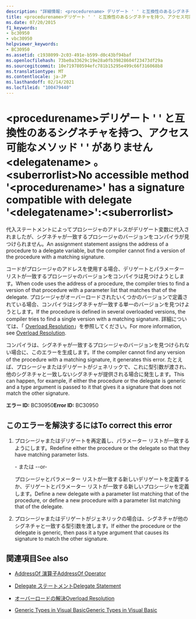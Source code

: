 ```yaml
---
description: "詳細情報: <procedurename> デリゲート ' ' と互換性のあるシグネチャを持つアクセス可能なメソッド ' ' がありません <delegatename> 。<suberrorlist>"
title: <procedurename>デリゲート ' ' と互換性のあるシグネチャを持つ、アクセス可能なメソッド ' ' がありません <delegatename> 。<suberrorlist>
ms.date: 07/20/2015
f1_keywords:
- bc30950
- vbc30950
helpviewer_keywords:
- BC30950
ms.assetid: c1938099-2c03-491e-b599-d0c43bf94baf
ms.openlocfilehash: 73be0a33629c19e28a0fb39828604f23473df29a
ms.sourcegitcommit: 10e719780594efc781b15295e499c66f316068b8
ms.translationtype: MT
ms.contentlocale: ja-JP
ms.lasthandoff: 02/14/2021
ms.locfileid: "100479440"
---
```

# <a name="no-accessible-method-procedurename-has-a--signature-compatible-with-delegate-delegatenamesuberrorlist"></a><span data-ttu-id="a8cb9-103">\<procedurename>デリゲート ' ' と互換性のあるシグネチャを持つ、アクセス可能なメソッド ' ' がありません \<delegatename> 。\<suberrorlist></span><span class="sxs-lookup"><span data-stu-id="a8cb9-103">No accessible method '\<procedurename>' has a  signature compatible with delegate '\<delegatename>':\<suberrorlist></span></span>

<span data-ttu-id="a8cb9-104">代入ステートメントによってプロシージャのアドレスがデリゲート変数に代入されましたが、シグネチャが一致するプロシージャのバージョンをコンパイラが見つけられません。</span><span class="sxs-lookup"><span data-stu-id="a8cb9-104">An assignment statement assigns the address of a procedure to a delegate variable, but the compiler cannot find a version of the procedure with a matching signature.</span></span>  
  
 <span data-ttu-id="a8cb9-105">コードがプロシージャのアドレスを使用する場合、デリゲートとパラメーター リストが一致するプロシージャのバージョンをコンパイラは見つけようとします。</span><span class="sxs-lookup"><span data-stu-id="a8cb9-105">When code uses the address of a procedure, the compiler tries to find a version of that procedure with a parameter list that matches that of the delegate.</span></span> <span data-ttu-id="a8cb9-106">プロシージャがオーバーロードされたいくつかのバージョンで定義されている場合、コンパイラはシグネチャが一致する単一のバージョンを見つけようとします。</span><span class="sxs-lookup"><span data-stu-id="a8cb9-106">If the procedure is defined in several overloaded versions, the compiler tries to find a single version with a matching signature.</span></span> <span data-ttu-id="a8cb9-107">詳細については、「 [Overload Resolution](../programming-guide/language-features/procedures/overload-resolution.md)」を参照してください。</span><span class="sxs-lookup"><span data-stu-id="a8cb9-107">For more information, see [Overload Resolution](../programming-guide/language-features/procedures/overload-resolution.md).</span></span>  
  
 <span data-ttu-id="a8cb9-108">コンパイラは、シグネチャが一致するプロシージャのバージョンを見つけられない場合に、このエラーを生成します。</span><span class="sxs-lookup"><span data-stu-id="a8cb9-108">If the compiler cannot find any version of the procedure with a matching signature, it generates this error.</span></span> <span data-ttu-id="a8cb9-109">たとえば、プロシージャまたはデリゲートがジェネリックで、これに型引数が渡され、他のシグネチャと一致しないシグネチャが提供される場合に発生します。</span><span class="sxs-lookup"><span data-stu-id="a8cb9-109">This can happen, for example, if either the procedure or the delegate is generic and a type argument is passed to it that gives it a signature that does not match the other signature.</span></span>  
  
 <span data-ttu-id="a8cb9-110">**エラー ID:** BC30950</span><span class="sxs-lookup"><span data-stu-id="a8cb9-110">**Error ID:** BC30950</span></span>  
  
## <a name="to-correct-this-error"></a><span data-ttu-id="a8cb9-111">このエラーを解決するには</span><span class="sxs-lookup"><span data-stu-id="a8cb9-111">To correct this error</span></span>  
  
1. <span data-ttu-id="a8cb9-112">プロシージャまたはデリゲートを再定義し、パラメーター リストが一致するようにします。</span><span class="sxs-lookup"><span data-stu-id="a8cb9-112">Redefine either the procedure or the delegate so that they have matching parameter lists.</span></span>  
  
     <span data-ttu-id="a8cb9-113">- または -</span><span class="sxs-lookup"><span data-stu-id="a8cb9-113">-or-</span></span>  
  
     <span data-ttu-id="a8cb9-114">プロシージャとパラメーター リストが一致する新しいデリゲートを定義するか、デリゲートとパラメーター リストが一致する新しいプロシージャを定義します。</span><span class="sxs-lookup"><span data-stu-id="a8cb9-114">Define a new delegate with a parameter list matching that of the procedure, or define a new procedure with a parameter list matching that of the delegate.</span></span>  
  
2. <span data-ttu-id="a8cb9-115">プロシージャまたはデリゲートがジェネリックの場合は、シグネチャが他のシグネチャと一致する型引数を渡します。</span><span class="sxs-lookup"><span data-stu-id="a8cb9-115">If either the procedure or the delegate is generic, then pass it a type argument that causes its signature to match the other signature.</span></span>  
  
## <a name="see-also"></a><span data-ttu-id="a8cb9-116">関連項目</span><span class="sxs-lookup"><span data-stu-id="a8cb9-116">See also</span></span>

- [<span data-ttu-id="a8cb9-117">AddressOf 演算子</span><span class="sxs-lookup"><span data-stu-id="a8cb9-117">AddressOf Operator</span></span>](../language-reference/operators/addressof-operator.md)
- [<span data-ttu-id="a8cb9-118">Delegate ステートメント</span><span class="sxs-lookup"><span data-stu-id="a8cb9-118">Delegate Statement</span></span>](../language-reference/statements/delegate-statement.md)

- [<span data-ttu-id="a8cb9-119">オーバーロードの解決</span><span class="sxs-lookup"><span data-stu-id="a8cb9-119">Overload Resolution</span></span>](../programming-guide/language-features/procedures/overload-resolution.md)
- [<span data-ttu-id="a8cb9-120">Generic Types in Visual Basic</span><span class="sxs-lookup"><span data-stu-id="a8cb9-120">Generic Types in Visual Basic</span></span>](../programming-guide/language-features/data-types/generic-types.md)
